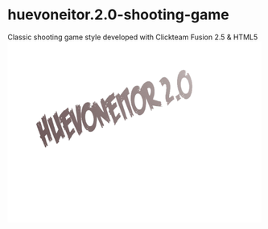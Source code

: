 # huevoneitor.2.0-shooting-game
Classic shooting game style developed with Clickteam Fusion 2.5 &amp; HTML5
![alt text](/titulo.png "huevoneitor-logo")
